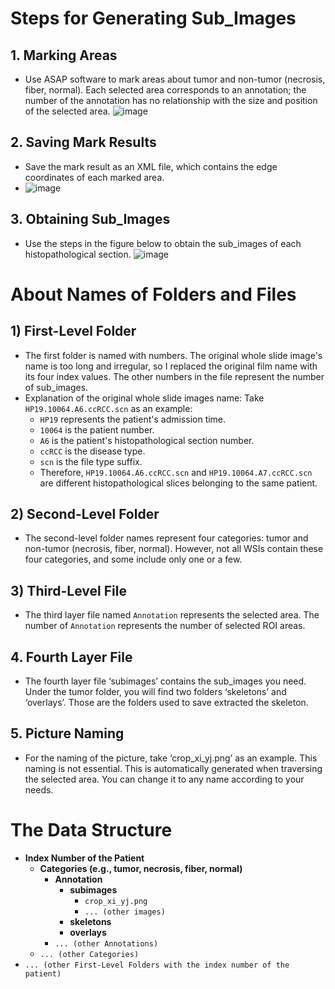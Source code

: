 # Steps for Generating Sub_Images

## 1. Marking Areas

- Use ASAP software to mark areas about tumor and non-tumor (necrosis, fiber, normal). Each selected area corresponds to an annotation; the number of the annotation has no relationship with the size and position of the selected area.
![image](https://github.com/medxiaorudan/RCC-VascularMorphClassify/assets/22127304/8e4220e5-67cc-484b-b855-70faf2a5becc)

## 2. Saving Mark Results

- Save the mark result as an XML file, which contains the edge coordinates of each marked area.
- ![image](https://github.com/medxiaorudan/RCC-VascularMorphClassify/assets/22127304/d1b523d1-2719-4676-bfb5-c2be00fc0295)

## 3. Obtaining Sub_Images

- Use the steps in the figure below to obtain the sub_images of each histopathological section.
![image](https://github.com/medxiaorudan/RCC-VascularMorphClassify/assets/22127304/438303c5-8e1f-495d-842b-405290055603)

# About Names of Folders and Files

## 1) First-Level Folder

- The first folder is named with numbers. The original whole slide image's name is too long and irregular, so I replaced the original film name with its four index values. The other numbers in the file represent the number of sub_images.
- Explanation of the original whole slide images name: Take `HP19.10064.A6.ccRCC.scn` as an example:
  - `HP19` represents the patient's admission time.
  - `10064` is the patient number.
  - `A6` is the patient's histopathological section number.
  - `ccRCC` is the disease type.
  - `scn` is the file type suffix.
  - Therefore, `HP19.10064.A6.ccRCC.scn` and `HP19.10064.A7.ccRCC.scn` are different histopathological slices belonging to the same patient.

## 2) Second-Level Folder

- The second-level folder names represent four categories: tumor and non-tumor (necrosis, fiber, normal). However, not all WSIs contain these four categories, and some include only one or a few.

## 3) Third-Level File

- The third layer file named `Annotation` represents the selected area. The number of `Annotation` represents the number of selected ROI areas.

## 4. Fourth Layer File

- The fourth layer file ‘subimages’ contains the sub_images you need. Under the tumor folder, you will find two folders ‘skeletons’ and ‘overlays’. Those are the folders used to save extracted the skeleton.

## 5. Picture Naming

- For the naming of the picture, take ‘crop_xi_yj.png’ as an example. This naming is not essential. This is automatically generated when traversing the selected area. You can change it to any name according to your needs.

# The Data Structure

- **Index Number of the Patient**
  - **Categories (e.g., tumor, necrosis, fiber, normal)**
    - **Annotation**
      - **subimages**
        - `crop_xi_yj.png`
        - `... (other images)`
      - **skeletons**
      - **overlays**
    - `... (other Annotations)`
  - `... (other Categories)`
- `... (other First-Level Folders with the index number of the patient)`
